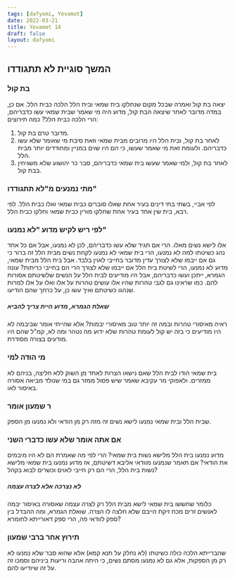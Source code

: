 ```yaml
---
tags: [dafyomi, Yevamot] 
date: 2022-03-21
title: Yevamot 14
draft: false
layout: dafyomi
---
```



## המשך סוגיית לא תתגודדו
### בת קול
יצאה בת קול ואמרה שבכל מקום שנחלקו בית שמאי ובית הלל הלכה כבית הלל. 
אם כן, במדה מדובר לאחר שיצאה הבת קול, מדוע היה מי שאמר שבית שמאי עשו כדבריהם, הרי הלכה כבית הלל?
כמה תירוצים:
1. מדובר טרם בת קול.
2. לאחר בת קול, ובית הלל היו מרובים מבית שמאי וזאת סיבת מי שאומר שלא עשו כדבריהם. ולעומת זאת מי שאמר שעשו, כי הם היו שוים במניין ומחודדים יותר מבית הלל.
3. לאחר בת קול, ולמי שאמר שעשו בית שמאי כדבריהם, סבר כר יהושוע שלא משגיחין בבת קול. 

### מתי נמנעים מ"לא תתגודדו"
לפי אביי, בשתי בתי דינים בעיר אחת שאלו סוברים כבית שמאי ואלו כבית הלל.
לפי רבא, בית שין אחד בעיר אחת שחלקו מורין כבית שמאי וחלקו כבית הלל. 

### לפי ריש לקיש מדוע "לא נמנעו"
אלו לישא נשים מאלו. הרי אם תגיד שלא עשו כדבריהם, לכן לא נמנעו, אבל אם כל אחד נהג כשיטתו למה לא נמנעו, הרי בית שמאי לא נמנעו לקחת נשים מבית הלל זה ברור כי גם אם ייבמו שלא לצורך עדין מדובר בחייבי לאוין בלבד. אבל בית הלל מבית שמאי, מדוע לא נמנעו, הרי לשיטת בית הלל אם ייבמו שלא לצורך הרי הם בחייבי כריתות?
עונה הגמרא, ייתכן ועשו כדבריהם, אבל היו מודיעים לבית הלל על הנשים שלשיטתם אסורות להם. כמו שראינו גם לגבי טהרות שהיו אלו עושים טהרות על אלו ואלו על אלו למרות שנהגו כשיטתם ואיך עשו כן, על כרחך שהם הודיעו. 
##### שאלת הגמרא, מדוע היית צריך להביא 
ראיה מאיסורי טהרות ובמה זה יותר טוב מאיסורי יבמות? אלא שהייתי אומר שביבמה לא היו מודיעים כי בזה יש קול לעומת טהרות שלא ידוע מה נטהר ומה לא, קמ"ל שהם היו מודעים בצורה מסודרת.
### מי הודה למי
בית שמאי הודו לבית הלל שאם נישאו הצרות לאחד מן השוק ללא חליצה, בניהם לא ממזרים. ולאפוקי מר עקיבא שאמר שיש פסול ממזר גם במי שנולד מביאה אסורה באיסור לאו.
### ר שמעון אומר
שבית הלל ובית שמאי נמנעו לישא נשים זה מזה רק מן הודאי ולא נמנעו מן הספק. 
### אם אתה אומר שלא עשו כדברי השני
מדוע נמנעו בית הלל מלישא נשות בית שמאי? הרי לפי מה שאמרת הם לא היו מיבמים את הודאי? אם תאמר שנמנעו מוודאי אליבא דשיטתם, אז מדוע נמנעו בית שמאי מלישא נשות בית הלל, הרי הם רק חייבי לאוים וכשרים לבוא בקהל?
##### לא נצרכה אלא לצרה עצמה
כלומר שחששו בית שמאי לישא מבית הלל רק לצרה עצמה שאסורה באיסור יבמה לאנשים זרים מכח זיקת הייבם שלא חלצה לו הצרה. 
שואלת הגמרא, ומה ההבדל בין ספק לוודאי פה, הרי ספק דאורייתא לחומרא?
### תירוץ אחר ברבי שמעון
שהברייתא הלכה כולה כשיטתו (לא נחלק על תנא קמא) אלא שהוא סבר שלא נמנעו לא רק מן הספקות, אלא גם לא נמנעו מסתם נשים, כי היתה אהבה וריעות ביניהם וסמכו זה על זה שיודיעו להם.